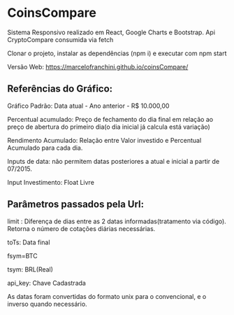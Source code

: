# CoinsCompare

Sistema Responsivo realizado em React, Google Charts e Bootstrap. Api CryptoCompare consumida via fetch 

Clonar o projeto, instalar as dependências (npm i) e executar com npm start

Versão Web: https://marcelofranchini.github.io/coinsCompare/

## Referências do Gráfico:
Gráfico Padrão: Data atual - Ano anterior - R$ 10.000,00

Percentual acumulado:  Preço de fechamento do dia final em relação ao preço de abertura do primeiro dia(o dia inicial já calcula está variação)

Rendimento Acumulado: Relação entre Valor investido e Percentual Acumulado para cada dia.

Inputs de data: não permitem datas posteriores a atual e inicial a partir de 07/2015.

Input Investimento: Float Livre

## Parâmetros passados pela Url:
limit : Diferença de dias entre as 2 datas informadas(tratamento via código). Retorna o número de cotações diárias necessárias. 

toTs: Data final

fsym=BTC 

tsym: BRL(Real) 

api_key: Chave Cadastrada

As datas foram convertidas do formato unix para o convencional, e o inverso quando necessário.
